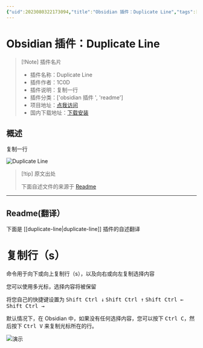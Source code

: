 ```yaml
---
{"uid":2023080322173094,"title":"Obsidian 插件：Duplicate Line","tags":["obsidian插件","readme"],"description":"复制一行","author":"AI","type":"readme","draft":false,"editable":false,"modified":20230101000000,"dg-publish":true,"permalink":"/lake-of-knowledge/10-obsidian/obsidian/readme/duplicate-line-readme/","dgPassFrontmatter":true}
---
```



# Obsidian 插件：Duplicate Line

> [!Note] 插件名片
> - 插件名称：Duplicate Line
> - 插件作者：1C0D
> - 插件说明：复制一行
> - 插件分类：['obsidian 插件 ', 'readme']
> - 项目地址：[点我访问](https://github.com/1C0D/duplicate-line-obsidian)
> - 国内下载地址：[下载安装](https://pkmer.cn/products/plugin/pluginMarket/?duplicate-line)

## 概述

复制一行

![Duplicate Line](https://cdn.pkmer.cn/covers/duplicate-line.gif!pkmer)

> [!tip] 原文出处
>
>下面自述文件的来源于 [Readme](https://ghproxy.net/https://raw.githubusercontent.com/1C0D/duplicate-line-obsidian/main/README.md)
>

---

## Readme(翻译）

下面是 [[duplicate-line\|duplicate-line]] 插件的自述翻译

# 复制行（s）

命令用于向下或向上复制行（s），以及向右或向左复制选择内容

您可以使用多光标，选择内容将被保留

将您自己的快捷键设置为 <kbd>Shift Ctrl ↓</kbd> <kbd>Shift Ctrl ↑</kbd> <kbd>Shift Ctrl ←</kbd> <kbd>Shift Ctrl →</kbd>

默认情况下，在 Obsidian 中，如果没有任何选择内容，您可以按下 <kbd>Ctrl C</kbd>，然后按下 <kbd>Ctrl V</kbd> 来复制光标所在的行。

![演示](./duplicateLine.gif)
